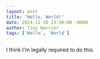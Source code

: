 ```yaml
---
layout: post
title: "Hello, World!"
date: 2024-11-30 13:50:00 -0600
author: Tiny Warrior
tags: ['Hello', 'World']
---
```


I think I'm legally required to do this.
